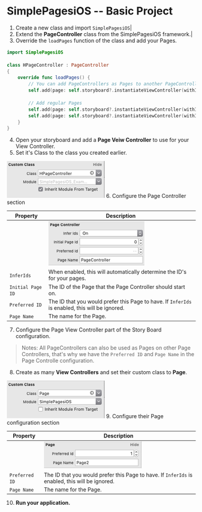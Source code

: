 # SimplePagesiOS -- Basic Project

1. Create a new class and import `SimplePagesiOS`|
2. Extend the **PageController** class from the SimplePagesiOS framework.|
3. Override the `loadPages` function of the class and add your Pages.

```swift
import SimplePagesiOS

class HPageController : PageController
{
    override func loadPages() {
        // You can add PageControllers as Pages to another PageController
        self.add(page: self.storyboard?.instantiateViewController(withIdentifier: "Page1") as! PageController)

        // Add regular Pages
        self.add(page: self.storyboard?.instantiateViewController(withIdentifier: "Page2") as! Page)
        self.add(page: self.storyboard?.instantiateViewController(withIdentifier: "Page3") as! Page)
    }
}
```
4. Open your storyboard and add a **Page Veiw Controller** to use for your View Controller.
5. Set it's Class to the class you created earlier.

![Set the custom class][page-controller-class]
6. Configure the Page Controller section

|Property|Description|
|---|---|
||![An example of the configuration for a Page Controller][page-controller-config]|
|`InferIds`|When enabled, this will automatically determine the ID's for your pages.|
|`Initial Page ID`|The ID of the Page that the Page Controller should start on.|
|`Preferred ID`|The ID that you would prefer this Page to have. If `InferIds` is enabled, this will be ignored.|
|`Page Name`|The name for the Page.|
7. Configure the Page View Controller part of the Story Board configuration.

> Notes: All PageControllers can also be used as Pages on other Page Controllers, that's why we have the `Preferred ID` and `Page Name` in the Page Controlle configuration. 
8. Create as many **View Controllers** and set their custom class to **Page**.

![Set the custom class][page-class]
9. Configure their Page configuration section

|Property|Description|
|---|---|
||![An example of the configuration for a Page][page-config]|
|`Preferred ID`|The ID that you would prefer this Page to have. If `InferIds` is enabled, this will be ignored.|
|`Page Name`|The name for the Page.|

10. **Run your application.**

[page-config]: ../Images/pageConfigurationExample.png "Page Config Example"
[page-controller-config]: ../Images/pageControllerConfigurationExample.png "Page Controller Config Example"
[page-controller-class]: ../Images/customClassPageController.png "Page Controller Custom Class"
[page-class]: ../Images/customClassPage.png "Page Custom Class"

